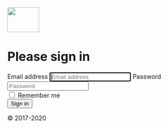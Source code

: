<!doctype html>
<html lang="en">
  <head>
    <meta charset="utf-8">
    <meta name="viewport" content="width=device-width, initial-scale=1">
    <meta name="description" content="">
    <meta name="author" content="Mark Otto, Jacob Thornton, and Bootstrap contributors">
    <meta name="generator" content="Hugo 0.79.0">
    <title>Signin Template · Bootstrap v5.0</title>
    <script src="https://code.jquery.com/jquery-3.5.1.min.js" type="text/javascript"></script>
    <link href="/static/bootstrap.min.css" rel="stylesheet">
    <link href="/static/signin.css" rel="stylesheet">
    <style>
      .bd-placeholder-img {
        font-size: 1.125rem;
        text-anchor: middle;
        -webkit-user-select: none;
        -moz-user-select: none;
        user-select: none;
      }
      @media (min-width: 768px) {
        .bd-placeholder-img-lg {
          font-size: 3.5rem;
        }
      }
    </style>
  </head>
  <body class="text-center">
<main class="form-signin">
    <form>
        <img class="mb-4" src="/static/bootstrap-logo.svg" alt="" width="72" height="57">
        <h1 class="h3 mb-3 fw-normal">Please sign in</h1>
        <label for="inputEmail" class="visually-hidden">Email address</label>
        <input type="email" id="email_id" class="form-control" placeholder="Email address" required autofocus>
        <label for="inputPassword" class="visually-hidden">Password</label>
        <input type="password" id="inputPassword" class="form-control" placeholder="Password" required>
        <div class="checkbox mb-3">
        <label>
            <input type="checkbox" value="remember-me"> Remember me
        </label>
        </div>
        <button class="w-100 btn btn-lg btn-primary" type="submit">Sign in</button>
        <p class="mt-5 mb-3 text-muted">&copy; 2017-2020</p>
    </form>
</main>


    
  </body>
</html>
